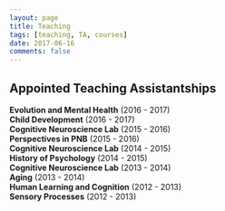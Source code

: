```yaml
---
layout: page
title: Teaching 
tags: [teaching, TA, courses]
date: 2017-06-16
comments: false
---
```

 

## Appointed Teaching Assistantships  
**Evolution and Mental Health** (2016 - 2017)  
**Child Development** (2016 - 2017)  
**Cognitive Neuroscience Lab** (2015 - 2016)  
**Perspectives in PNB** (2015 - 2016)  
**Cognitive Neuroscience Lab** (2014 - 2015)  
**History of Psychology** (2014 - 2015)  
**Cognitive Neuroscience Lab** (2013 - 2014)  
**Aging** (2013 - 2014)  
**Human Learning and Cognition** (2012 - 2013)  
**Sensory Processes** (2012 - 2013)  
<!-- Psych 3EV3:
**Evolution and Mental Health** (2016 - 2017)  
Psych 2AA3:
**Child Development** (2016 - 2017)  
PNB 3MM3:
**Cognitive Neuroscience Lab** (2015 - 2016)  
PNB 2XF3:
**Perspectives in PNB** (2015 - 2016)  
PNB 3MM3:
**Cognitive Neuroscience Lab** (2014 - 2015)  
PNB 3HP3:
**History of Psychology** (2014 - 2015)  
PNB 3MM3:
**Cognitive Neuroscience Lab** (2013 - 2014)  
Psych 3AG3:
**Aging** (2013 - 2014)  
Psych 2H03:
**Human Learning and Cognition** (2012 - 2013)  
Psych 2E03:
**Sensory Processes** (2012 - 2013)  --> 
 